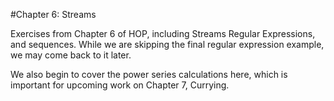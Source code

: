 #Chapter 6: Streams

Exercises from Chapter 6 of HOP, including Streams Regular Expressions, and sequences.  While we are skipping the final regular expression example, we may come back to it later.

We also begin to cover the power series calculations here, which is important for upcoming work on Chapter 7, Currying.
